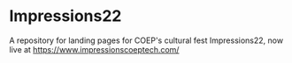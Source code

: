 # Impressions22

A repository for landing pages for COEP's cultural fest Impressions22, now live at https://www.impressionscoeptech.com/
